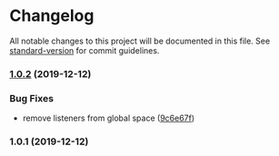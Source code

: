 # Changelog

All notable changes to this project will be documented in this file. See [standard-version](https://github.com/conventional-changelog/standard-version) for commit guidelines.

### [1.0.2](https://github.com/mihar-22/jest-svelte-events/compare/v1.0.1...v1.0.2) (2019-12-12)


### Bug Fixes

* remove listeners from global space ([9c6e67f](https://github.com/mihar-22/jest-svelte-events/commit/9c6e67fc101a6464cf5088c59dfcd3358392645a))

### 1.0.1 (2019-12-12)
